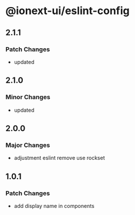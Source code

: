 # @ionext-ui/eslint-config

## 2.1.1

### Patch Changes

- updated

## 2.1.0

### Minor Changes

- updated

## 2.0.0

### Major Changes

- adjustment eslint remove use rockset

## 1.0.1

### Patch Changes

- add display name in components
